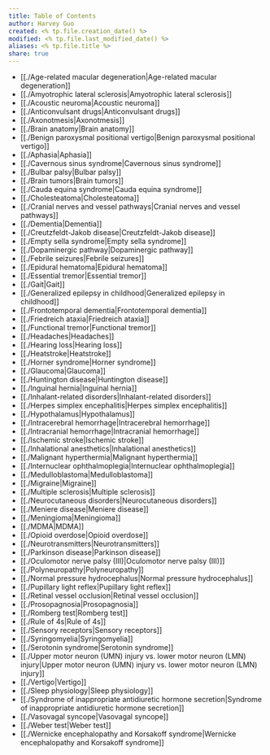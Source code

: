 ```yaml
---
title: Table of Contents
author: Harvey Guo
created: <% tp.file.creation_date() %>
modified: <% tp.file.last_modified_date() %>
aliases: <% tp.file.title %>
share: true
---
```

- [[./Age-related macular degeneration|Age-related macular degeneration]]
- [[./Amyotrophic lateral sclerosis|Amyotrophic lateral sclerosis]]
- [[./Acoustic neuroma|Acoustic neuroma]]
- [[./Anticonvulsant drugs|Anticonvulsant drugs]]
- [[./Axonotmesis|Axonotmesis]]
- [[./Brain anatomy|Brain anatomy]]
- [[./Benign paroxysmal positional vertigo|Benign paroxysmal positional vertigo]]
- [[./Aphasia|Aphasia]]
- [[./Cavernous sinus syndrome|Cavernous sinus syndrome]]
- [[./Bulbar palsy|Bulbar palsy]]
- [[./Brain tumors|Brain tumors]]
- [[./Cauda equina syndrome|Cauda equina syndrome]]
- [[./Cholesteatoma|Cholesteatoma]]
- [[./Cranial nerves and vessel pathways|Cranial nerves and vessel pathways]]
- [[./Dementia|Dementia]]
- [[./Creutzfeldt-Jakob disease|Creutzfeldt-Jakob disease]]
- [[./Empty sella syndrome|Empty sella syndrome]]
- [[./Dopaminergic pathway|Dopaminergic pathway]]
- [[./Febrile seizures|Febrile seizures]]
- [[./Epidural hematoma|Epidural hematoma]]
- [[./Essential tremor|Essential tremor]]
- [[./Gait|Gait]]
- [[./Generalized epilepsy in childhood|Generalized epilepsy in childhood]]
- [[./Frontotemporal dementia|Frontotemporal dementia]]
- [[./Friedreich ataxia|Friedreich ataxia]]
- [[./Functional tremor|Functional tremor]]
- [[./Headaches|Headaches]]
- [[./Hearing loss|Hearing loss]]
- [[./Heatstroke|Heatstroke]]
- [[./Horner syndrome|Horner syndrome]]
- [[./Glaucoma|Glaucoma]]
- [[./Huntington disease|Huntington disease]]
- [[./Inguinal hernia|Inguinal hernia]]
- [[./Inhalant-related disorders|Inhalant-related disorders]]
- [[./Herpes simplex encephalitis|Herpes simplex encephalitis]]
- [[./Hypothalamus|Hypothalamus]]
- [[./Intracerebral hemorrhage|Intracerebral hemorrhage]]
- [[./Intracranial hemorrhage|Intracranial hemorrhage]]
- [[./Ischemic stroke|Ischemic stroke]]
- [[./Inhalational anesthetics|Inhalational anesthetics]]
- [[./Malignant hyperthermia|Malignant hyperthermia]]
- [[./Internuclear ophthalmoplegia|Internuclear ophthalmoplegia]]
- [[./Medulloblastoma|Medulloblastoma]]
- [[./Migraine|Migraine]]
- [[./Multiple sclerosis|Multiple sclerosis]]
- [[./Neurocutaneous disorders|Neurocutaneous disorders]]
- [[./Meniere disease|Meniere disease]]
- [[./Meningioma|Meningioma]]
- [[./MDMA|MDMA]]
- [[./Opioid overdose|Opioid overdose]]
- [[./Neurotransmitters|Neurotransmitters]]
- [[./Parkinson disease|Parkinson disease]]
- [[./Oculomotor nerve palsy (III)|Oculomotor nerve palsy (III)]]
- [[./Polyneuropathy|Polyneuropathy]]
- [[./Normal pressure hydrocephalus|Normal pressure hydrocephalus]]
- [[./Pupillary light reflex|Pupillary light reflex]]
- [[./Retinal vessel occlusion|Retinal vessel occlusion]]
- [[./Prosopagnosia|Prosopagnosia]]
- [[./Romberg test|Romberg test]]
- [[./Rule of 4s|Rule of 4s]]
- [[./Sensory receptors|Sensory receptors]]
- [[./Syringomyelia|Syringomyelia]]
- [[./Serotonin syndrome|Serotonin syndrome]]
- [[./Upper motor neuron (UMN) injury vs. lower motor neuron (LMN) injury|Upper motor neuron (UMN) injury vs. lower motor neuron (LMN) injury]]
- [[./Vertigo|Vertigo]]
- [[./Sleep physiology|Sleep physiology]]
- [[./Syndrome of inappropriate antidiuretic hormone secretion|Syndrome of inappropriate antidiuretic hormone secretion]]
- [[./Vasovagal syncope|Vasovagal syncope]]
- [[./Weber test|Weber test]]
- [[./Wernicke encephalopathy and Korsakoff syndrome|Wernicke encephalopathy and Korsakoff syndrome]]

